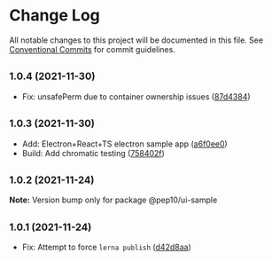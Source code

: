 # Change Log

All notable changes to this project will be documented in this file.
See [Conventional Commits](https://conventionalcommits.org) for commit guidelines.

## <small>1.0.4 (2021-11-30)</small>

* Fix: unsafePerm due to container ownership issues ([87d4384](https://gitlab.com/pep10/pepsuite/commit/87d4384))





## <small>1.0.3 (2021-11-30)</small>

* Add: Electron+React+TS electron sample app ([a6f0ee0](https://gitlab.com/pep10/pepsuite/commit/a6f0ee0))
* Build: Add chromatic testing ([758402f](https://gitlab.com/pep10/pepsuite/commit/758402f))





## <small>1.0.2 (2021-11-24)</small>

**Note:** Version bump only for package @pep10/ui-sample





## <small>1.0.1 (2021-11-24)</small>

* Fix: Attempt to force `lerna publish` ([d42d8aa](https://gitlab.com/pep10/pepsuite/commit/d42d8aa))
